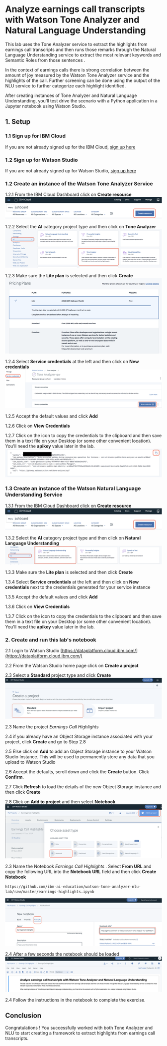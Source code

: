 # Analyze earnings call transcripts with Watson Tone Analyzer and Natural Language Understanding

This lab uses the Tone Analyzer service to extract the highlights  from earnings call transcripts and then runs those remarks through the Natural Language Understanding  service to extract the most relevant keywords and Semantic Roles  from those  sentences .

In the context of earnings calls there is strong correlation between the amount  of joy measured by the Watson Tone Analyzer service and the highlights of the call. Further screening can be done using the output of the  NLU service to further categorize each highlight identified. 

After creating instances of Tone Analyzer and Natural Language Understanding, you'll test drive the scenario with a Python application in a Jupyter notebook using Watson Studio.

## 1. Setup

### 1.1 Sign up for IBM Cloud

If you are not already signed up for the IBM Cloud, [sign up here](https://cloud.ibm.com)

### 1.2 Sign up for Watson Studio

If you are not already signed up for Watson Studio, [sign up here](https://www.ibm.com/cloud/watson-studio)


### 1.2 Create an instance of the Watson Tone Analyzer Service

1.2.1 From the IBM Cloud Dashboard click on **Create resource**
![Create resource](images/ss1.png)


1.2.2 Select the **AI** category project type and then click on **Tone Analyzer**
![VR Service](images/ss2.png)

1.2.3 Make sure the **Lite plan** is selected and then click **Create**
![Lite plan](images/ss3.png)

1.2.4 Select **Service credentials** at the left and then click on **New credentials**
![Credentials](images/ss4.png)

1.2.5 Accept the default values and click **Add**

1.2.6 Click on **View Credentials**

1.2.7 Click on the icon to copy the credentials to the clipboard and then save them in a text file on your Desktop (or some other convenient location). You'll need the **apikey** value later in the lab.
![api_key](images/ss5.png)

### 1.3 Create an instance of the Watson Natural Language Understanding Service

1.3.1 From the IBM Cloud Dashboard click on **Create resource**
![Create resource](images/ss1.png)


1.3.2 Select the **AI** category project type and then click on **Natural Language Understanding**
![VR Service](images/ss6.png)

1.3.3 Make sure the **Lite plan** is selected and then click **Create**


1.3.4 Select **Service credentials** at the left and then click on **New credentials** next to the credentials generated for your service instance

1.3.5 Accept the default values and click **Add**

1.3.6 Click on **View Credentials**

1.3.7 Click on the icon to copy the credentials to the clipboard and then save them in a text file on your Desktop (or some other convenient location). You'll need the **apikey** value later in the lab.

### 2. Create  and run this lab's notebook

2.1 Login to Watson Studio [https://dataplatform.cloud.ibm.com/](https://dataplatform.cloud.ibm.com/)

2.2 From the Watson Studio home page click on **Create a project**

2.3 Select a **Standard** project type and click **Create**
![Jupyter Notebook](images/ss7.png)

2.3 Name the project *Earnings Call Highlights*

2.4 if you already have an Object Storage  instance associated with your project, click **Create** and go to Step 2.8

2.5 Else click on **Add** to add an Object Storage instance to your Watson Studio Instance. This will be used to permanently store any data that you upload to Watson Studio

2.6 Accept the defaults, scroll down and click the **Create** button. Click **Confirm**.

2.7 Click **Refresh** to load the details of the new Object Storage instance and then click **Create**

2.8 Click on  **Add to project** and then select **Notebook**
![Assets](images/ss8.png)

2.3 Name the Notebook *Earnings Call Highlights* . Select **From URL** and copy the following URL into the **Notebook URL** field and then click **Create Notebook**

```
https://github.com/ibm-ai-education/watson-tone-analyzer-nlu-lab/raw/master/earnings-highlights.ipynb
```

![Create Notebook](images/ss9.png)


2.4 After a few seconds the notebook should be loaded
![Notebook loaded](images/ss10.png)

2.4 Follow the instructions in the notebook to complete the exercise.

## Conclusion
Congratulations ! You successfully worked with both Tone Analyzer and NLU to start creating a framework to extract highlights from earnings call transcripts.
